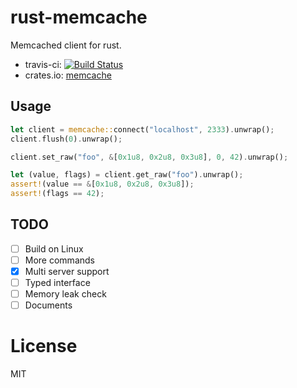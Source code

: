 # rust-memcache

Memcached client for rust.

* travis-ci: [![Build Status](https://travis-ci.org/aisk/rust-memcache.svg?branch=master)](https://travis-ci.org/aisk/rust-memcache)
* crates.io: [memcache](https://crates.io/crates/memcache)

## Usage
```rust
let client = memcache::connect("localhost", 2333).unwrap();
client.flush(0).unwrap();

client.set_raw("foo", &[0x1u8, 0x2u8, 0x3u8], 0, 42).unwrap();

let (value, flags) = client.get_raw("foo").unwrap();
assert!(value == &[0x1u8, 0x2u8, 0x3u8]);
assert!(flags == 42);
```

## TODO

- [ ] Build on Linux
- [ ] More commands
- [x] Multi server support
- [ ] Typed interface
- [ ] Memory leak check
- [ ] Documents

# License

MIT
